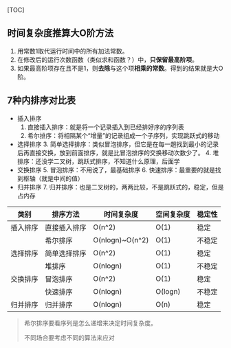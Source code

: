 [TOC]



## 时间复杂度推算大O阶方法

1. 用常数1取代运行时间中的所有加法常数。
2. 在修改后的运行次数函数（类似求和函数？）中，**只保留最高阶项**。
3. 如果最高阶项存在且不是1，则**去除**与这个项**相乘的常数**。得到的结果就是大O阶。



## 7种内排序对比表

+ 插入排序
  1. 直接插入排序：就是将一个记录插入到已经排好序的序列表
  2. 希尔排序：将相隔某个“增量”的记录组成一个子序列，实现跳跃式的移动
+ 选择排序
  3. 简单选择排序：类似冒泡排序，但它是在每一趟找到最小的记录后再直接交换，放到前面排序，就是比冒泡排序的交换移动次数少了。
  4. 堆排序：还没学二叉树，跳跃式排序，不知道什么原理，后面学
+ 交换排序
  5. 冒泡排序：不用说了，最基础排序
  6. 快速排序：最重要的就是找到枢轴（就是中间的值）
+ 归并排序
  7. 归并排序：也是二叉树的，两两比较，不是跳跃式的，稳定，但是占内存

| 类别     | 排序方法     | 时间复杂度      | 空间复杂度 | 稳定性 |
| -------- | ------------ | --------------- | ---------- | ------ |
| 插入排序 | 直接插入排序 | O(n^2)          | O(1)       | 稳定   |
|          | 希尔排序     | O(nlogn)~O(n^2) | O(1)       | 不稳定 |
| 选择排序 | 简单选择排序 | O(n^2)          | O(1)       | 稳定   |
|          | 堆排序       | O(nlogn)        | O(1)       | 不稳定 |
| 交换排序 | 冒泡排序     | O(n^2)          | O(1)       | 稳定   |
|          | 快速排序     | O(nlogn)        | O(logn)    | 不稳定 |
| 归并排序 | 归并排序     | O(nlogn)        | O(n)       | 稳定   |

> 希尔排序要看序列是怎么递增来决定时间复杂度。
>
> 不同场合要考虑不同的算法来应对